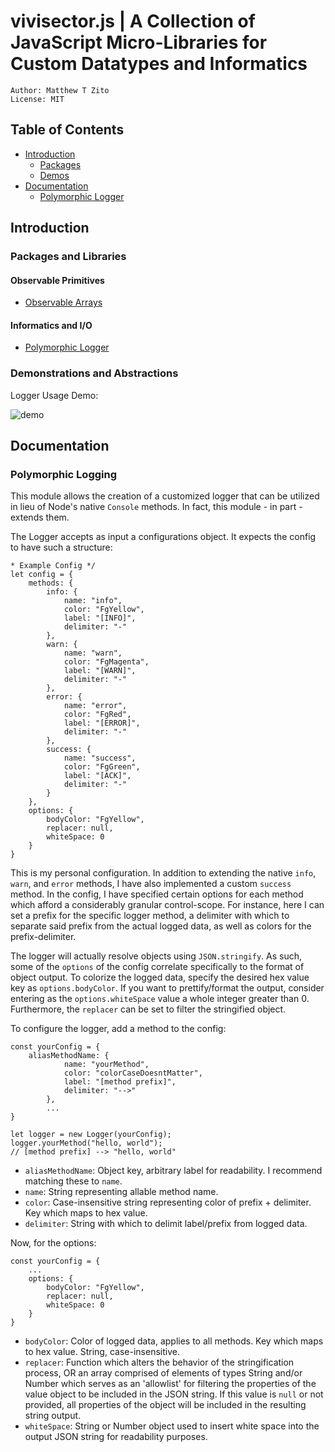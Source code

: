 # vivisector.js | A Collection of JavaScript Micro-Libraries for Custom Datatypes and Informatics

```
Author: Matthew T Zito
License: MIT
```
## Table of Contents

 - [Introduction](#intro) 
    * [Packages](#packages)
    * [Demos](#demo)
 - [Documentation](#docs)
    * [Polymorphic Logger](#logger)

## <a name="intro"></a> Introduction

### <a name="packages"></a> Packages and Libraries

#### Observable Primitives
  - [Observable Arrays](https://github.com/MatthewZito/vivisector-js/blob/master/packages/datatypes/ObservableArray.js)

#### Informatics and I/O
  - [Polymorphic Logger](https://github.com/MatthewZito/vivisector-js/blob/master/packages/informatics/PolymorphicLogger.js)

### <a name="demo"></a> Demonstrations and Abstractions
Logger Usage Demo:

![demo](https://github.com/MatthewZito/vivisector-js/blob/master/documentation/polymorphic-logger-demo.gif)

## <a name="docs"></a> Documentation

### <a name="logger"></a> Polymorphic Logging

This module allows the creation of a customized logger that can be utilized in lieu of Node's native `Console` methods. In fact, this module - in part - extends them. 

The Logger accepts as input a configurations object. It expects the config to have such a structure:
```
* Example Config */
let config = {
    methods: {
        info: {
            name: "info",
            color: "FgYellow",
            label: "[INFO]",
            delimiter: "-"
        },
        warn: {
            name: "warn",
            color: "FgMagenta",
            label: "[WARN]",
            delimiter: "-"
        },
        error: {
            name: "error",
            color: "FgRed",
            label: "[ERROR]",
            delimiter: "-"
        },
        success: {
            name: "success",
            color: "FgGreen",
            label: "[ACK]",
            delimiter: "-"
        }
    },
    options: {
        bodyColor: "FgYellow",
        replacer: null,
        whiteSpace: 0
    }
}
```
This is my personal configuration. In addition to extending the native `info`, `warn`, and `error` methods, I have also implemented a custom `success` method. In the config, I have specified certain options for each method which afford a considerably granular control-scope. For instance, here I can set a prefix for the specific logger method, a delimiter with which to separate said prefix from the actual logged data, as well as colors for the prefix-delimiter.

The logger will actually resolve objects using `JSON.stringify`. As such, some of the `options` of the config correlate specifically to the format of object output. To colorize the logged data, specify the desired hex value key as `options.bodyColor`. If you want to prettify/format the output, consider entering as the `options.whiteSpace` value a whole integer greater than 0. Furthermore, the `replacer` can be set to filter the stringified object.

To configure the logger, add a method to the config:
```
const yourConfig = {
    aliasMethodName: {
            name: "yourMethod",
            color: "colorCaseDoesntMatter",
            label: "[method prefix]",
            delimiter: "-->"
        },
        ...
}

let logger = new Logger(yourConfig);
logger.yourMethod("hello, world");
// [method prefix] --> "hello, world"
```

  - `aliasMethodName`: Object key, arbitrary label for readability. I recommend matching these to `name`.
  - `name`: String representing allable method name.
  - `color`: Case-insensitive string representing color of prefix + delimiter. Key which maps to hex value. 
  - `delimiter`: String with which to delimit label/prefix from logged data. 

Now, for the options:
```
const yourConfig = {
    ...
    options: {
        bodyColor: "FgYellow",
        replacer: null,
        whiteSpace: 0
    }
}
```
  - `bodyColor`: Color of logged data, applies to all methods. Key which maps to hex value. String, case-insensitive. 
  - `replacer`: Function which alters the behavior of the stringification process, OR an array comprised of elements of types String and/or Number which serves as an 'allowlist' for filtering the properties of the value object to be included in the JSON string. If this value is `null` or not provided, all properties of the object will be included in the resulting string output.
  - `whiteSpace`: String or Number object used to insert white space into the output JSON string for readability purposes.



